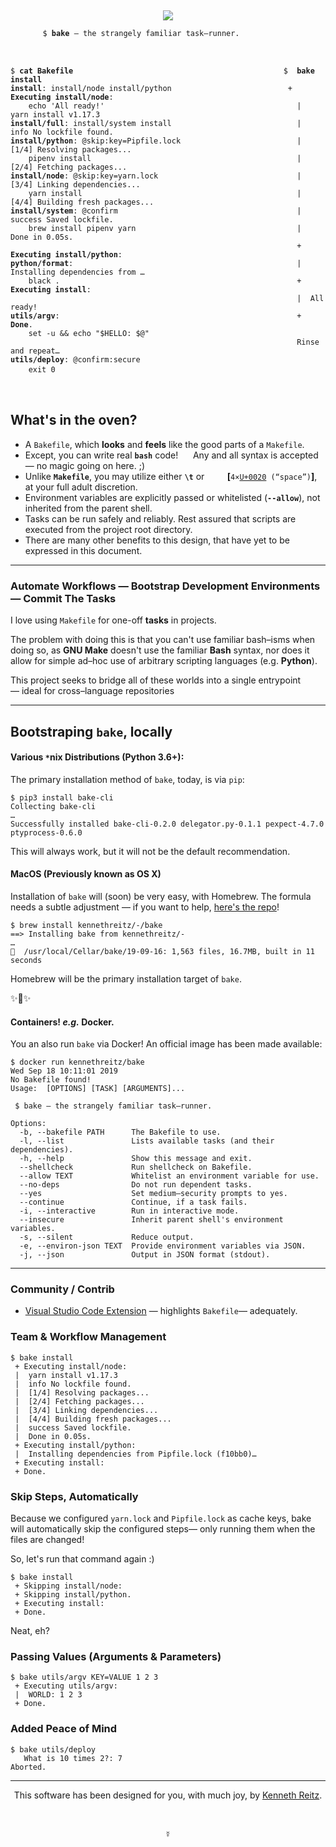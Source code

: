 <p>&nbsp;</p>

<span align="center"><pre align="center"><img src="https://github.com/kennethreitz/bake/blob/master/ext/bake.png?raw=true" /></pre></span>

<p align="center"><code>$ <strong>bake</strong> — the strangely familiar task–runner. &nbsp;&nbsp;&nbsp;&nbsp;&nbsp;&nbsp;&nbsp;&nbsp;&nbsp;&nbsp;&nbsp;</code></p>
<pre>

<div align="left">
<code>$ <strong>cat Bakefile</strong>                                               $ <strong> bake install</strong>
<strong>install</strong>: install/node install/python                          + <strong>Executing install/node</strong>:
    echo 'All ready!'                                           |  yarn install v1.17.3
<strong>install/full</strong>: install/system install                            |  info No lockfile found.
<strong>install/python</strong>: @skip:key=Pipfile.lock                          |  [1/4] Resolving packages...
    pipenv install                                              |  [2/4] Fetching packages...
<strong>install/node</strong>: @skip:key=yarn.lock                               |  [3/4] Linking dependencies...
    yarn install                                                |  [4/4] Building fresh packages...
<strong>install/system</strong>: @confirm                                        |  success Saved lockfile.
    brew install pipenv yarn                                    |  Done in 0.05s.
                                                                + <strong>Executing install/python</strong>:
<strong>python/format</strong>:                                                  |  Installing dependencies from …
    black .                                                     + <strong>Executing install</strong>:
                                                                |  All ready!
<strong>utils/argv</strong>:                                                     + <strong>Done</strong>.
    set -u && echo "$HELLO: $@"                                 
                                                                Rinse and repeat…
<strong>utils/deploy</strong>: @confirm:secure                 
    exit 0</code>                                              
    </div>                                                     
</pre>

## What's in the oven?

<ul>
    <li>A <code>Bakefile</code>, which <strong>looks</strong> and <strong>feels</strong> like the good parts of a <code>Makefile</code>.</li>
    <li>Except, you can write real <code><strong>bash</strong></code> code!&nbsp;&nbsp;&nbsp;&nbsp;&nbsp;&nbsp;Any and all syntax is accepted — no magic going on here. ;)</li>
<li>Unlike <code><strong>Makefile</strong></code>, you may utilize either <code><strong>\t</strong></code> or <code><strong>&nbsp;&nbsp;&nbsp;&nbsp;</strong></code> <strong>[</strong><code>4×<a href="https://unicode.org/cldr/utility/character.jsp?a=0020">U+0020</a> (“space”)</code><strong>]</strong>, at your full adult discretion.</li>
    <li>Environment variables are explicitly passed or whitelisted (<code><strong>--allow</strong></code>), not inherited from the parent shell.</li>
<li>Tasks can be run safely and reliably. Rest assured that scripts are executed from the project root directory.</li>
<li>There are many other benefits to this design, that have yet to be expressed in this document.</li>
</ul>


------------------

### Automate Workflows — Bootstrap Development Environments — Commit The Tasks


I love using `Makefile` for one-off **tasks** in projects.

The problem with doing this is that you can't use familiar bash–isms when doing so, as **GNU Make** doesn't use the familiar **Bash** syntax, nor does it allow for simple ad–hoc use of arbitrary scripting languages (e.g. **Python**).

This project seeks to bridge all of these worlds into a single entrypoint — ideal for cross–language repositories

-------------------

## Bootstraping `bake`, locally


#### **Various `*`nix Distributions** (Python 3.6+):

The primary installation method of `bake`, today, is via `pip`:

```console
$ pip3 install bake-cli
Collecting bake-cli
…
Successfully installed bake-cli-0.2.0 delegator.py-0.1.1 pexpect-4.7.0 ptyprocess-0.6.0
```

This will always work, but it will not be the default recommendation.

#### MacOS (Previously known as OS X)

Installation of `bake` will (soon) be very easy, with Homebrew. The formula needs a subtle adjustment — if you want to help, [here's the repo](http://github.com/kennethreitz/homebrew--)!

```console
$ brew install kennethreitz/-/bake
==> Installing bake from kennethreitz/-
…
🍺  /usr/local/Cellar/bake/19-09-16: 1,563 files, 16.7MB, built in 11 seconds
```

Homebrew will be the primary installation target of `bake`.

✨🍰✨

#### Containers! *e.g.* Docker.

You an also run `bake` via Docker! An official image has been made available:

```console
$ docker run kennethreitz/bake                                                                                                                                                                       Wed Sep 18 10:11:01 2019
No Bakefile found!
Usage:  [OPTIONS] [TASK] [ARGUMENTS]...

 $ bake — the strangely familiar task–runner.

Options:
  -b, --bakefile PATH      The Bakefile to use.
  -l, --list               Lists available tasks (and their dependencies).
  -h, --help               Show this message and exit.
  --shellcheck             Run shellcheck on Bakefile.
  --allow TEXT             Whitelist an environment variable for use.
  --no-deps                Do not run dependent tasks.
  --yes                    Set medium–security prompts to yes.
  --continue               Continue, if a task fails.
  -i, --interactive        Run in interactive mode.
  --insecure               Inherit parent shell's environment variables.
  -s, --silent             Reduce output.
  -e, --environ-json TEXT  Provide environment variables via JSON.
  -j, --json               Output in JSON format (stdout).
```

---------------

### Community / Contrib

- [Visual Studio Code Extension](https://marketplace.visualstudio.com/items?itemName=kennethreitz.bake) — highlights `Bakefile`— adequately.


### Team & Workflow Management

```console
$ bake install
 + Executing install/node:
 |  yarn install v1.17.3
 |  info No lockfile found.
 |  [1/4] Resolving packages...
 |  [2/4] Fetching packages...
 |  [3/4] Linking dependencies...
 |  [4/4] Building fresh packages...
 |  success Saved lockfile.
 |  Done in 0.05s.
 + Executing install/python:
 |  Installing dependencies from Pipfile.lock (f10bb0)…
 + Executing install:
 + Done.
```

### Skip Steps, Automatically

Because we configured `yarn.lock` and `Pipfile.lock` as cache keys,
bake will automatically skip the configured steps— only running them
when the files are changed!

So, let's run that command again :)

```console
$ bake install
 + Skipping install/node:
 + Skipping install/python.
 + Executing install:
 + Done.
```

Neat, eh?

### Passing Values (Arguments & Parameters)

```console
$ bake utils/argv KEY=VALUE 1 2 3
 + Executing utils/argv:
 |  WORLD: 1 2 3
 + Done.
 ```

### Added Peace of Mind

```console
$ bake utils/deploy
   What is 10 times 2?: 7
Aborted.
```

---------------------

<p align="center">
This software has been designed for you, with much joy, by <a href="https://kennethreitz.org/">Kenneth Reitz</a>.
</p>

<p>&nbsp;</p>

<p align="center">
    <large>☿</large>
</p>
